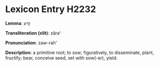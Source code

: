 # Lexicon Entry H2232

**Lemma**: זָרַע

**Transliteration (xlit)**: zâraʻ

**Pronunciation**: zaw-rah'

**Description**:
a primitive root; to sow; figuratively, to disseminate, plant, fructify; bear, conceive seed, set with sow(-er), yield.
